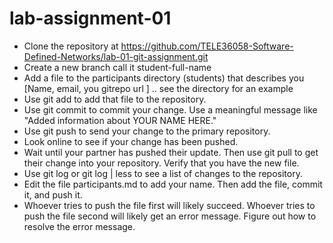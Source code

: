 # lab-assignment-01 

* Clone the repository at https://github.com/TELE36058-Software-Defined-Networks/lab-01-git-assignment.git
* Create a new branch call it student-full-name
* Add a file to the participants directory (students) that describes you [Name, email, you gitrepo url ] .. see the directory for an example
* Use git add to add that file to the repository.
* Use git commit to commit your change. Use a meaningful message like "Added information about YOUR NAME HERE."
* Use git push to send your change to the primary repository.
* Look online to see if your change has been pushed.
* Wait until your partner has pushed their update. Then use git pull to get their change into your repository. Verify that you have the new file.
* Use git log or git log | less to see a list of changes to the repository.
* Edit the file participants.md to add your name. Then add the file, commit it, and push it.
* Whoever tries to push the file first will likely succeed. Whoever tries to push the file second will likely get an error message. Figure out how to resolve the error message.

